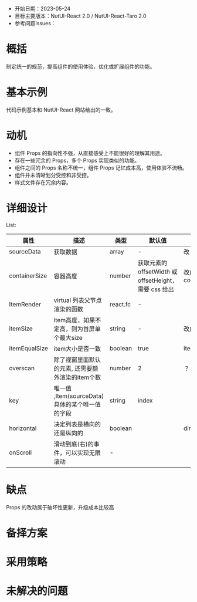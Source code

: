 - 开始日期：2023-05-24
- 目标主要版本：NutUI-React 2.0 / NutUI-React-Taro 2.0
- 参考问题Issues：

# 概括

制定统一的规范，提高组件的使用体验，优化或扩展组件的功能。


# 基本示例

代码示例基本和 NutUI-React 网站给出的一致。


# 动机

- 组件 Props 的指向性不强，从直接感受上不能很好的理解其用途。
- 存在一些冗余的 Props，多个 Props 实现类似的功能。
- 组件之间的 Props 名称不统一，组件 Props 记忆成本高，使用体验不流畅。
- 组件并未清晰划分受控和非受控。
- 样式文件存在冗余内容。


# 详细设计


List:

| 属性 | 描述 | 类型 | 默认值 | 改动点 |
| --- | --- | --- | --- | --- |
| sourceData | 获取数据 | array | - | 改 list |
| containerSize | 容器高度 | number | 获取元素的 offsetWidth 或 offsetHeight，需要 css 给出 | 改成 containerHeight |
| ItemRender | virtual 列表父节点渲染的函数 | react.fc | - |  |
| itemSize | item高度，如果不定高，则为首屏单个最大size | string | - | 改成 itemHeight |
| itemEqualSize | item大小是否一致 | boolean | true | itemEqual |
| overscan | 除了视窗里面默认的元素, 还需要额外渲染的item个数 | number | 2 | ？ |
| key | 唯一值 ,Item(sourceData)具体的某个唯一值的字段 | string | index |  |
| horizontal | 决定列表是横向的还是纵向的 | boolean |  | direction |
| onScroll | 滑动到底(右)的事件，可以实现无限滚动 | - |  |  |


# 缺点

Props 的改动属于破坏性更新，升级成本比较高

# 备择方案


# 采用策略


# 未解决的问题

